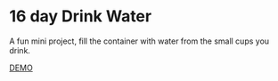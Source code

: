 # 16 day Drink Water

A fun mini project, fill the container with water from the small cups you drink.

[DEMO](https://voloshin-sergei.github.io/50_days/16_day%20Drink%20water/)
